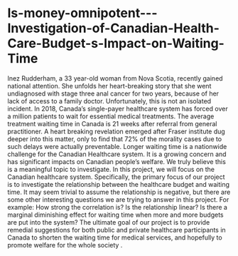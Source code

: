 # Is-money-omnipotent---Investigation-of-Canadian-Health-Care-Budget-s-Impact-on-Waiting-Time
Inez Rudderham, a 33 year-old woman from Nova Scotia, recently gained national attention. She unfolds her heart-breaking story that she went undiagnosed with stage three anal cancer for two years, because of her lack of access to a family doctor. Unfortunately, this is not an isolated incident. In 2018, Canada’s single-payer healthcare system has forced over a million patients to wait for essential medical treatments.  The average treatment waiting time in Canada is 21 weeks after referral from general practitioner.  A heart breaking revelation emerged after Fraser institute dug deeper into this matter, only to find that 72% of the morality cases due to such delays were actually preventable. Longer waiting time is a nationwide challenge for the Canadian Healthcare system. It is a growing concern and has significant impacts on Canadian people’s welfare. We truly believe this is a meaningful topic to investigate.   In this project, we will focus on the Canadian healthcare system. Specifically, the primary focus of our project is to investigate the relationship between the healthcare budget and waiting time.   It may seem trivial to assume the relationship is negative, but there are some other interesting questions we are trying to answer in this project. For example: How strong the correlation is? Is the relationship linear?  Is there a marginal diminishing effect for waiting time when more and more budgets are put into the system?   The ultimate goal of our project is to provide remedial suggestions for both public and private healthcare participants in Canada to shorten the waiting time for medical services, and hopefully to promote welfare for the whole society .
